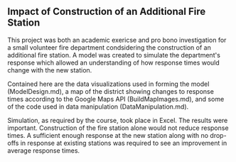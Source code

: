 ## Impact of Construction of an Additional Fire Station

This project was both an academic exericse and pro bono investigation for a small volunteer fire department condsidering the construction of an additional fire station.  A model was created to simulate the department's response which allowed an understanding of how response times would change with the new station.

Contained here are the data visualizations used in forming the model (ModelDesign.md), a map of the district showing changes to response times according to the Google Maps API (BuildMapImages.md), and some of the code used in data manipulation (DataManipulation.md).  

Simulation, as required by the course, took place in Excel.  The results were important.  Construction of the fire station alone would not reduce response times.  A sufficient enough response at the new station along with no drop-offs in response at existing stations was required to see an improvement in average response times.  
